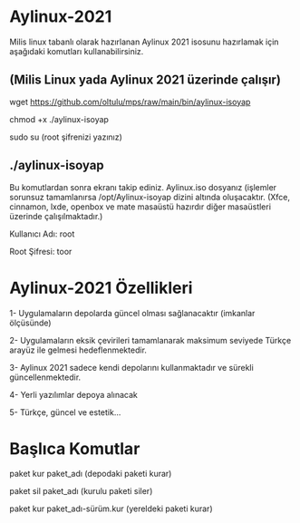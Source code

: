 # Aylinux-2021
Milis linux tabanlı olarak hazırlanan Aylinux 2021 isosunu hazırlamak için aşağıdaki komutları kullanabilirsiniz.

(Milis Linux yada Aylinux 2021 üzerinde çalışır)
------------------------------------------------------------------------
wget https://github.com/oltulu/mps/raw/main/bin/aylinux-isoyap

chmod +x ./aylinux-isoyap

sudo su
(root şifrenizi yazınız)

./aylinux-isoyap
-------------------------------------------------------------------------
Bu komutlardan sonra ekranı takip ediniz. Aylinux.iso dosyanız (işlemler sorunsuz tamamlanırsa /opt/Aylinux-isoyap dizini altında oluşacaktır.
(Xfce, cinnamon, lxde, openbox ve mate masaüstü hazırdır diğer masaüstleri üzerinde çalışılmaktadır.)

Kullanıcı Adı: root

Root Şifresi: toor

# Aylinux-2021 Özellikleri


1- Uygulamaların depolarda güncel olması sağlanacaktır (imkanlar ölçüsünde)

2- Uygulamaların eksik çevirileri tamamlanarak maksimum seviyede Türkçe arayüz ile gelmesi hedeflenmektedir.

3- Aylinux 2021 sadece kendi depolarını kullanmaktadır ve sürekli güncellenmektedir.

4- Yerli yazılımlar depoya alınacak

5- Türkçe, güncel ve estetik...

# Başlıca Komutlar

paket kur paket_adı  (depodaki paketi kurar)

paket sil paket_adı  (kurulu paketi siler)

paket kur paket_adı-sürüm.kur  (yereldeki paketi kurar)





